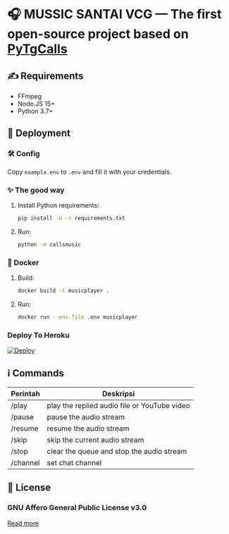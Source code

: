# 🎧 MUSSIC SANTAI VCG  — The first open-source project based on [PyTgCalls](https://github.com/pytgcalls/pytgcalls)

## ✍️ Requirements

- FFmpeg
- Node.JS 15+
- Python 3.7+

## 🚀 Deployment

### 🛠 Config

Copy `example.env` to `.env` and fill it with your credentials.

### ✨ The good way

1. Install Python requirements:
   ```bash
   pip install -U -r requirements.txt
   ```
2. Run:
   ```bash
   python -m callsmusic
   ```

### 🐬 Docker

1. Build:
   ```bash
   docker build -t musicplayer .
   ```
2. Run:
   ```bash
   docker run --env-file .env musicplayer
   ```

### Deploy To Heroku</h4>

[![Deploy](https://www.herokucdn.com/deploy/button.svg)](https://heroku.com/deploy?template=https://github.com/ramadhan73/SujandraMusicall/)




## ℹ️ Commands

| Perintah | Deskripsi                                    |
| -------- | -------------------------------------------- |
| /play    | play the replied audio file or YouTube video |
| /pause   | pause the audio stream                       |
| /resume  | resume the audio stream                      |
| /skip    | skip the current audio stream                |
| /stop    | clear the queue and stop the audio stream    |
| /channel | set chat channel                             |

## 📄 License

### GNU Affero General Public License v3.0

[Read more](https://www.gnu.org/licenses/#AGPL)
